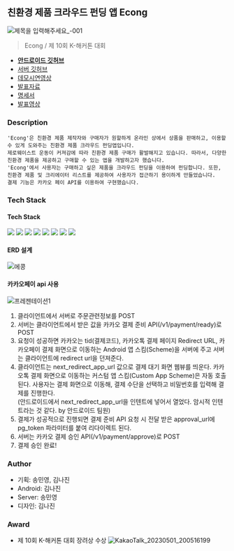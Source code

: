 ## 친환경 제품 크라우드 펀딩 앱 Econg
![제목을 입력해주세요_-001](https://user-images.githubusercontent.com/53250432/235400210-86721d50-0423-4315-b4ae-386532caa3da.png)
> Econg / 제 10회 K-해커톤 대회
- **[안드로이드 깃허브](https://github.com/jejxis/Econg_Final)**
- [서버 깃허브](https://github.com/ankisile/Econg)
- [데모시연영상](https://drive.google.com/file/d/15sDyizRijrf6OM9K-Zg0xlXpAKks5Uak/view?usp=sharing)
- [발표자료](https://docs.google.com/presentation/d/1FV0qLNpZK1FSXkrlF-46xBQvvPXkVE2A/edit?usp=share_link&ouid=100934178736454734095&rtpof=true&sd=true)
- [명세서](https://docs.google.com/spreadsheets/d/1nZ5lGBsN1GYKoJO79iOhLn1kQwKNZGLz/edit?usp=sharing&ouid=100934178736454734095&rtpof=true&sd=true)
- [발표영상](https://www.youtube.com/live/SbdqYePqio8?feature=share&t=7167)

### Description
```
'Econg'은 친환경 제품 제작자와 구매자가 원할하게 온라인 상에서 상품을 판매하고, 이용할 수 있게 도와주는 친환경 제품 크라우드 펀딩앱입니다. 
제로웨이스트 운동이 커져감에 따라 친환경 제품 구매가 활발해지고 있습니다. 따라서, 다양한 친환경 제품을 제공하고 구매할 수 있는 앱을 개발하고자 했습니다.
'Econg'에서 사용자는 구매하고 싶은 제품을 크라우드 펀딩을 이용하여 펀딩합니다. 또한, 친환경 제품 및 크리에이터 리스트를 제공하여 사용자가 접근하기 용이하게 만들었습니다. 
결제 기능은 카카오 페이 API를 이용하여 구현했습니다.
```
### Tech Stack
#### Tech Stack
<img src="https://img.shields.io/badge/JAVA-007396?style=for-the-badge&logo=java&logoColor=white">   <img src="https://img.shields.io/badge/JPA-007396?style=for-the-badge&logo=JPA&logoColor=white">  <img src="https://img.shields.io/badge/Spring Boot-6DB33F?style=for-the-badge&logo=Spring Boot&logoColor=yellow">  <img src="https://img.shields.io/badge/mariaDB-003545?style=for-the-badge&logo=mariaDB&logoColor=white">  <img src="https://img.shields.io/badge/github-181717?style=for-the-badge&logo=github&logoColor=white">   <img src="https://img.shields.io/badge/linux-FCC624?style=for-the-badge&logo=linux&logoColor=black">   <img src="https://img.shields.io/badge/aws-232F3E?style=for-the-badge&logo=aws&logoColor=white">   <img src="https://img.shields.io/badge/kakao-FFCD00?style=for-the-badge&logo=KAKAO&logoColor=black">  

#### ERD 설계
![에콩](https://user-images.githubusercontent.com/53250432/224109371-80203370-141c-4327-84fe-4d57a9fcbee2.png)

#### 카카오페이 api 사용
![프레젠테이션1](https://github.com/ankisile/Econg/assets/53250432/5fd80be5-d441-4b29-a6d8-f4fbf1710aed)
1. 클라이언트에서 서버로 주문관련정보를 POST    
2. 서버는 클라이언트에서 받은 값을 카카오 결제 준비 API(/v1/payment/ready)로 POST      
3. 요청이 성공하면 카카오는 tid(결제코드), 카카오톡 결제 페이지 Redirect URL, 카카오페이 결제 화면으로 이동하는 Android 앱 스킴(Scheme)을 서버에 주고 서버는 클라이언트에 redirect url을 던져준다.      
4. 클라이언트는 next_redirect_app_url 값으로 결제 대기 화면 웹뷰를 띄운다. 카카오톡 결제 화면으로 이동하는 커스텀 앱 스킴(Custom App Scheme)은 자동 호출된다. 사용자는 결제 화면으로 이동해, 결제 수단을 선택하고 비밀번호를 입력해 결제를 진행한다.       
(안드로이드에서 next_redirect_app_url을 인텐트에 넣어서 열었다. 암시적 인텐트라는 것 같다. by 안드로이드 팀원)       
5. 결제가 성공적으로 진행되면 결제 준비 API 요청 시 전달 받은 approval_url에 pg_token 파라미터를 붙여 리다이렉트 된다.      
6. 서버는 카카오 결제 승인 API(/v1/payment/approve)로 POST     
7. 결제 승인 완료!    

### Author
- 기획: 송민영, 김나진
- Android: 김나진  
- Server: 송민영
- 디자인: 김나진

### Award
- 제 10회 K-해커톤 대회 장려상 수상
![KakaoTalk_20230501_200516199](https://user-images.githubusercontent.com/53250432/235453244-7f89717d-ffa1-4400-a97f-e2732c93b570.jpg)
